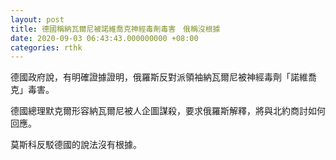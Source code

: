 ```yaml
---
layout: post
title: 德國稱納瓦爾尼被諾維喬克神經毒劑毒害　俄稱沒根據
date: 2020-09-03 06:43:43.000000000 +08:00
categories: rthk
---
```


德國政府說，有明確證據證明，俄羅斯反對派領袖納瓦爾尼被神經毒劑「諾維喬克」毒害。

德國總理默克爾形容納瓦爾尼被人企圖謀殺，要求俄羅斯解釋，將與北約商討如何回應。

莫斯科反駁德國的說法沒有根據。

